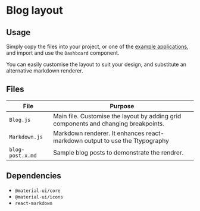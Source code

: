# Blog layout

## Usage

Simply copy the files into your project, or one of the [example applications](https://github.com/mui-org/material-ui/tree/master/examples), and import and use the `Dashboard` component.

You can easily customise the layout to suit your design, and substitute an alternative markdown renderer.

## Files

| File  | Purpose  |
|---    |---       |
| `Blog.js` | Main file. Customise the layout by adding grid components and changing breakpoints. |
| `Markdown.js` | Markdown renderer. It enhances react-markdown output to use the Ttypography |component. You can customise it or substitute an alternative.
| `blog-post.x.md` | Sample blog posts to demonstrate the rendrer.|

## Dependencies

- `@material-ui/core`
- `@material-ui/icons`
- `react-markdown`
